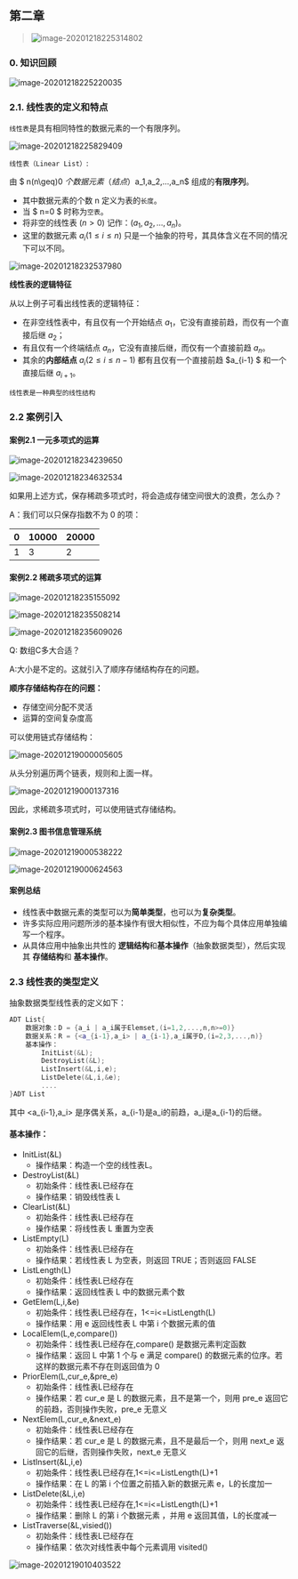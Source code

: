 ## 第二章

> ![image-20201218225314802](images/image-20201218225314802.png)

### 0. 知识回顾

![image-20201218225220035](images/image-20201218225220035.png)

### 2.1. 线性表的定义和特点

`线性表`是具有相同特性的数据元素的一个有限序列。

![image-20201218225829409](images/image-20201218225829409.png)

`线性表（Linear List）`:

由 $ n(n\geq)0 $个数据元素（结点）$a_1,a_2,...,a_n$ 组成的**有限序列**。

- 其中数据元素的个数 n 定义为表的`长度`。
- 当 $ n=0 $ 时称为`空表`。
- 将非空的线性表 $(n>0)$ 记作：$(a_1,a_2,...,a_n)$。
- 这里的数据元素 $a_i(1\leq i\leq n)$ 只是一个抽象的符号，其具体含义在不同的情况下可以不同。

![image-20201218232537980](images/image-20201218232537980.png)

**线性表的逻辑特征**

从以上例子可看出线性表的逻辑特征：

- 在非空线性表中，有且仅有一个开始结点 $a_1$，它没有直接前趋，而仅有一个直接后继 $a_2$；
- 有且仅有一个终端结点 $a_n$，它没有直接后继，而仅有一个直接前趋 $a_n$。
- 其余的**内部结点** $a_i(2\leq i \leq n-1)$ 都有且仅有一个直接前趋 $a_{i-1} $ 和一个直接后继 $a_{i+1}$。

`线性表是一种典型的线性结构`



### 2.2 案例引入

#### 案例2.1 一元多项式的运算

![image-20201218234239650](images/image-20201218234239650.png)

![image-20201218234632534](images/image-20201218234632534.png)

如果用上述方式，保存稀疏多项式时，将会造成存储空间很大的浪费，怎么办？

A：我们可以只保存指数不为 0 的项：

| 0    | 10000 | 20000 |
| ---- | ----- | ----- |
| 1    | 3     | 2     |

####  案例2.2 稀疏多项式的运算

![image-20201218235155092](images/image-20201218235155092.png)

![image-20201218235508214](images/image-20201218235508214.png)

![image-20201218235609026](images/image-20201218235609026.png)

Q: 数组C多大合适？

A:大小是不定的。这就引入了顺序存储结构存在的问题。

**顺序存储结构存在的问题：**

- 存储空间分配不灵活
- 运算的空间复杂度高

可以使用链式存储结构：

![image-20201219000005605](images/image-20201219000005605.png)

从头分别遍历两个链表，规则和上面一样。

![image-20201219000137316](images/image-20201219000137316.png)

因此，求稀疏多项式时，可以使用链式存储结构。

#### 案例2.3 图书信息管理系统

![image-20201219000538222](images/image-20201219000538222.png)

![image-20201219000624563](images/image-20201219000624563.png)

#### 案例总结

- 线性表中数据元素的类型可以为**简单类型**，也可以为**复杂类型**。
- 许多实际应用问题所涉的基本操作有很大相似性，不应为每个具体应用单独编写一个程序。
- 从具体应用中抽象出共性的 **逻辑结构**和**基本操作**（抽象数据类型），然后实现其 **存储结构**和 **基本操作**。



### 2.3 线性表的类型定义

抽象数据类型线性表的定义如下：

```c++
ADT List{
    数据对象：D = {a_i | a_i属于Elemset,(i=1,2,...,n,n>=0)}
    数据关系：R = {<a_{i-1},a_i> | a_{i-1},a_i属于D,(i=2,3,...,n)}
    基本操作：
        InitList(&L);
    	DestroyList(&L);
    	ListInsert(&L,i,e);
    	ListDelete(&L,i,&e);
    	....
}ADT List
```

其中 <a_{i-1},a_i> 是序偶关系，a_{i-1}是a_i的前趋，a_i是a_{i-1}的后继。

#### 基本操作：

- InitList(&L)
  - 操作结果：构造一个空的线性表L。
- DestroyList(&L)
  - 初始条件：线性表L已经存在
  - 操作结果：销毁线性表 L
- ClearList(&L)
  - 初始条件：线性表L已经存在
  - 操作结果：将线性表 L 重置为空表
- ListEmpty(L)
  - 初始条件：线性表L已经存在
  - 操作结果：若线性表 L 为空表，则返回 TRUE；否则返回 FALSE
- ListLength(L)
  - 初始条件：线性表L已经存在
  - 操作结果：返回线性表 L 中的数据元素个数
- GetElem(L,i,&e)
  - 初始条件：线性表L已经存在，1<=i<=ListLength(L)
  - 操作结果：用 e 返回线性表 L 中第 i 个数据元素的值
- LocalElem(L,e,compare())
  - 初始条件：线性表L已经存在,compare() 是数据元素判定函数
  - 操作结果：返回 L 中第 1 个与 e 满足 compare() 的数据元素的位序。若这样的数据元素不存在则返回值为 0
- PriorElem(L,cur_e,&pre_e)
  - 初始条件：线性表L已经存在
  - 操作结果：若 cur_e 是 L 的数据元素，且不是第一个，则用 pre_e 返回它的前趋，否则操作失败，pre_e 无意义
- NextElem(L,cur_e,&next_e)
  - 初始条件：线性表L已经存在
  - 操作结果：若 cur_e 是 L 的数据元素，且不是最后一个，则用 next_e 返回它的后继，否则操作失败，next_e 无意义
- ListInsert(&L,i,e)
  - 初始条件：线性表L已经存在,1<=i<=ListLength(L)+1
  - 操作结果：在 L 的第 i 个位置之前插入新的数据元素 e，L的长度加一
- ListDelete(&L,i,e)
  - 初始条件：线性表L已经存在,1<=i<=ListLength(L)+1
  - 操作结果：删除 L 的第 i 个数据元素 ，并用 e 返回其值，L的长度减一
- ListTraverse(&L,visied())
  - 初始条件：线性表L已经存在
  - 操作结果：依次对线性表中每个元素调用 visited()



![image-20201219010403522](images/image-20201219010403522.png)